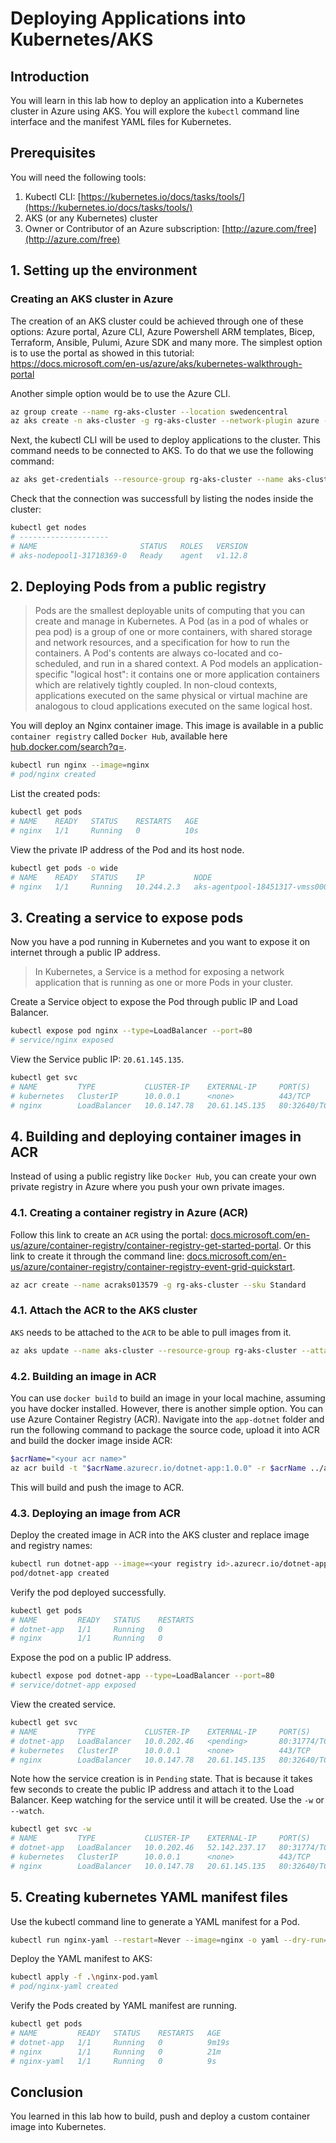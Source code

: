 # Deploying Applications into Kubernetes/AKS

## Introduction

You will learn in this lab how to deploy an application into a Kubernetes cluster in Azure using AKS.
You will explore the `kubectl` command line interface and the manifest YAML files for Kubernetes.

## Prerequisites

You will need the following tools:

1. Kubectl CLI: [https://kubernetes.io/docs/tasks/tools/](https://kubernetes.io/docs/tasks/tools/)
2. AKS (or any Kubernetes) cluster
3. Owner or Contributor of an Azure subscription: [http://azure.com/free](http://azure.com/free)

## 1. Setting up the environment

### Creating an AKS cluster in Azure

The creation of an AKS cluster could be achieved through one of these options: Azure portal, Azure CLI, Azure Powershell ARM templates, Bicep, Terraform, Ansible, Pulumi, Azure SDK and many more.
The simplest option is to use the portal as showed in this tutorial:
https://docs.microsoft.com/en-us/azure/aks/kubernetes-walkthrough-portal

Another simple option would be to use the Azure CLI.

```sh
az group create --name rg-aks-cluster --location swedencentral
az aks create -n aks-cluster -g rg-aks-cluster --network-plugin azure --network-plugin-mode overlay
```

Next, the kubectl CLI will be used to deploy applications to the cluster.
This command needs to be connected to AKS.
To do that we use the following command:

```sh
az aks get-credentials --resource-group rg-aks-cluster --name aks-cluster
```

Check that the connection was successfull by listing the nodes inside the cluster:

```sh
kubectl get nodes
# --------------------
# NAME                       STATUS   ROLES   VERSION
# aks-nodepool1-31718369-0   Ready    agent   v1.12.8
```

## 2. Deploying Pods from a public registry

>Pods are the smallest deployable units of computing that you can create and manage in Kubernetes. A Pod (as in a pod of whales or pea pod) is a group of one or more containers, with shared storage and network resources, and a specification for how to run the containers. A Pod's contents are always co-located and co-scheduled, and run in a shared context. A Pod models an application-specific "logical host": it contains one or more application containers which are relatively tightly coupled. In non-cloud contexts, applications executed on the same physical or virtual machine are analogous to cloud applications executed on the same logical host.

You will deploy an Nginx container image. This image is available in a public `container registry` called `Docker Hub`, available here [hub.docker.com/search?q=](https://hub.docker.com/search?q=).

```sh
kubectl run nginx --image=nginx  
# pod/nginx created 
```

List the created pods:

```sh 
kubectl get pods  
# NAME    READY   STATUS    RESTARTS   AGE  
# nginx   1/1     Running   0          10s  
```

View the private IP address of the Pod and its host node.

```sh 
kubectl get pods -o wide  
# NAME    READY   STATUS    IP           NODE                             
# nginx   1/1     Running   10.244.2.3   aks-agentpool-18451317-vmss000001
```

## 3. Creating a service to expose pods

Now you have a pod running in Kubernetes and you want to expose it on internet through a public IP address.

>In Kubernetes, a Service is a method for exposing a network application that is running as one or more Pods in your cluster.

Create a Service object to expose the Pod through public IP and Load Balancer.

```sh 
kubectl expose pod nginx --type=LoadBalancer --port=80
# service/nginx exposed
```
 
View the Service public IP: `20.61.145.135`.

```sh 
kubectl get svc
# NAME         TYPE           CLUSTER-IP    EXTERNAL-IP     PORT(S)     
# kubernetes   ClusterIP      10.0.0.1      <none>          443/TCP     
# nginx        LoadBalancer   10.0.147.78   20.61.145.135   80:32640/TCP
```

## 4. Building and deploying container images in ACR

Instead of using a public registry like `Docker Hub`, you can create your own private registry in Azure where you push your own private images.

### 4.1. Creating a container registry in Azure (ACR)

Follow this link to create an `ACR` using the portal: [docs.microsoft.com/en-us/azure/container-registry/container-registry-get-started-portal](https://docs.microsoft.com/en-us/azure/container-registry/container-registry-get-started-portal).
Or this link to create it through the command line: [docs.microsoft.com/en-us/azure/container-registry/container-registry-event-grid-quickstart](https://docs.microsoft.com/en-us/azure/container-registry/container-registry-event-grid-quickstart).

```sh
az acr create --name acraks013579 -g rg-aks-cluster --sku Standard
```

### 4.1. Attach the ACR to the AKS cluster

`AKS` needs to be attached to the `ACR` to be able to pull images from it.

```sh
az aks update --name aks-cluster --resource-group rg-aks-cluster --attach-acr acraks013579
```

### 4.2. Building an image in ACR

You can use `docker build` to build an image in your local machine, assuming you have docker installed.
However, there is another simple option. You can use Azure Container Registry (ACR).
Navigate into the `app-dotnet` folder and run the following command to package the source code, upload it into ACR and build the docker image inside ACR:

```sh 
$acrName="<your acr name>" 
az acr build -t "$acrName.azurecr.io/dotnet-app:1.0.0" -r $acrName ../app-dotnet
```

This will build and push the image to ACR.

### 4.3. Deploying an image from ACR

Deploy the created image in ACR into the AKS cluster and replace image and registry names:

```sh 
kubectl run dotnet-app --image=<your registry id>.azurecr.io/dotnet-app:1.0.0
pod/dotnet-app created
```

Verify the pod deployed successfully.

```sh 
kubectl get pods
# NAME         READY   STATUS    RESTARTS
# dotnet-app   1/1     Running   0       
# nginx        1/1     Running   0       
```

Expose the pod on a public IP address.

```sh 
kubectl expose pod dotnet-app --type=LoadBalancer --port=80
# service/dotnet-app exposed
```

View the created service.

```sh 
kubectl get svc
# NAME         TYPE           CLUSTER-IP    EXTERNAL-IP     PORT(S)     
# dotnet-app   LoadBalancer   10.0.202.46   <pending>       80:31774/TCP
# kubernetes   ClusterIP      10.0.0.1      <none>          443/TCP     
# nginx        LoadBalancer   10.0.147.78   20.61.145.135   80:32640/TCP
```

Note how the service creation is in `Pending` state. 
That is because it takes few seconds to create the public IP address and attach it to the Load Balancer.
Keep watching for the service until it will be created. Use the `-w` or `--watch`.
 
```sh 
kubectl get svc -w
# NAME         TYPE           CLUSTER-IP    EXTERNAL-IP     PORT(S)     
# dotnet-app   LoadBalancer   10.0.202.46   52.142.237.17   80:31774/TCP
# kubernetes   ClusterIP      10.0.0.1      <none>          443/TCP     
# nginx        LoadBalancer   10.0.147.78   20.61.145.135   80:32640/TCP
```

## 5. Creating kubernetes YAML manifest files

Use the kubectl command line to generate a YAML manifest for a Pod.

```sh 
kubectl run nginx-yaml --restart=Never --image=nginx -o yaml --dry-run=client > nginx-pod.yaml
```

Deploy the YAML manifest to AKS:

```sh 
kubectl apply -f .\nginx-pod.yaml
# pod/nginx-yaml created
```

Verify the Pods created by YAML manifest are running.

```sh 
kubectl get pods
# NAME         READY   STATUS    RESTARTS   AGE
# dotnet-app   1/1     Running   0          9m19s
# nginx        1/1     Running   0          21m
# nginx-yaml   1/1     Running   0          9s
```

## Conclusion

You learned in this lab how to build, push and deploy a custom container image into Kubernetes.